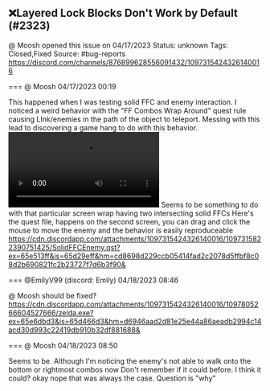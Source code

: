 ## ❌Layered Lock Blocks Don't Work by Default (#2323)
@ Moosh opened this issue on 04/17/2023
Status: unknown
Tags: Closed,Fixed
Source: #bug-reports https://discord.com/channels/876899628556091432/1097315424326140016


=== @ Moosh 04/17/2023 00:19

This happened when I was testing solid FFC and enemy interaction. I noticed a weird behavior with the "FF Combos Wrap Around" quest rule causing LInk/enemies in the path of the object to teleport. Messing with this lead to discovering a game hang to do with this behavior.
![image](https://cdn.discordapp.com/attachments/1097315424326140016/1097315424670056660/SolidFFCsHang.mp4?ex=65e513a0&is=65d29ea0&hm=710c6e6a77a77a8625976e6d729b5b02b1625eebc41b4bfb665657cbd75bfed0&)
Seems to be something to do with that particular screen wrap having two intersecting solid FFCs
Here's the quest file, happens on the second screen, you can drag and click the mouse to move the enemy and the behavior is easily reproduceable
https://cdn.discordapp.com/attachments/1097315424326140016/1097315822390751425/SolidFFCEnemy.qst?ex=65e513ff&is=65d29eff&hm=cd8698d229ccb05414fad2c2078d5ffbf8c08d2b690821fc2b23727f7d6b3f90&

=== @EmilyV99 (discord: Emily) 04/18/2023 08:46

@ Moosh should be fixed?
https://cdn.discordapp.com/attachments/1097315424326140016/1097805266604527666/zelda.exe?ex=65e6dbd3&is=65d466d3&hm=d6946aad2d81e25e44a86aeadb2994c14acd30d993c22419db910b32df881688&

=== @ Moosh 04/18/2023 08:50

Seems to be. Although I'm noticing the enemy's not able to walk onto the bottom or rightmost combos now
Don't remember if it could before. I think it could?
okay nope that was always the case. Question is "why"
